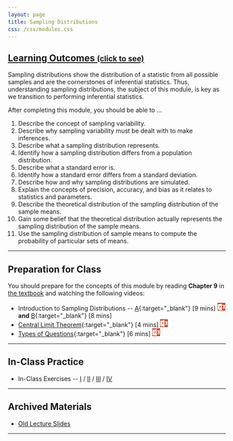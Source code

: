```yaml
---
layout: page
title: Sampling Distributions
css: /css/modules.css
---
```


<div class="panel-group-ILOs">
  <div class="panel panel-default">
    <div class="panel-heading">
      <h2 class="panel-title">
        <a data-toggle="collapse" href="#ILOs">Learning Outcomes <small>(click to see)</small></a>
      </h2>
    </div>
    <div id="ILOs" class="panel-collapse collapse">
      <div class="panel-body">
Sampling distributions show the distribution of a statistic from all possible samples and are the cornerstones of inferential statistics.  Thus, understanding sampling distributions, the subject of this module, is key as we transition to performing inferential statistics.

<p>After completing this module, you should be able to ...</p>

<ol>
  <li>Describe the concept of sampling variability.</li>
  <li>Describe why sampling variability must be dealt with to make inferences.</li>
  <li>Describe what a sampling distribution represents.</li>
  <li>Identify how a sampling distribution differs from a population distribution.</li>
  <li>Describe what a standard error is.</li>
  <li>Identify how a standard error differs from a standard deviation.</li>
  <li>Describe how and why sampling distributions are simulated.</li>
  <li>Explain the concepts of precision, accuracy, and bias as it relates to statistics and parameters.</li>
  <li>Describe the theoretical distribution of the sampling distribution of the sample means.</li>
  <li>Gain some belief that the theoretical distribution actually represents the sampling distribution of the sample means.</li>
  <li>Use the sampling distribution of sample means to compute the probability of particular sets of means.</li>
</ol>
      </div>
    </div>
  </div>
</div>

----

## Preparation for Class

You should prepare for the concepts of this module by reading **Chapter 9** in [the textbook](../../book/) and watching the following videos:

* Introduction to Sampling Distributions -- [A](https://vimeo.com/user45324800/smplngd-intro){:target="_blank"} [9 mins] [![PowerPoint](../../img/ppt.png)](PPT.pptx) **and** [B](https://www.youtube.com/v/Zbw-YvELsaM?version=3&autoplay=1){:target="_blank"} [8 mins]
* [Central Limit Theorem](https://vimeo.com/user45324800/smplngd-clt){:target="_blank"} [4 mins] [![PowerPoint](../../img/ppt.png)](PPT2.pptx)
* [Types of Questions](https://vimeo.com/user45324800/smplngd-questions){:target="_blank"} [6 mins] [![PowerPoint](../../img/ppt.png)](PPT3.pptx)

----

## In-Class Practice

* In-Class Exercises -- [I](CE1.html) / [II](CE2.html) / [III](CE3.html) / [IV](CE4.html)

----

## Archived Materials

* [Old Lecture Slides](PPT_old.pptx)

----
